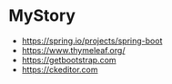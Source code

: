 # MyStory

 * https://spring.io/projects/spring-boot
 * https://www.thymeleaf.org/
 * https://getbootstrap.com
 * https://ckeditor.com
